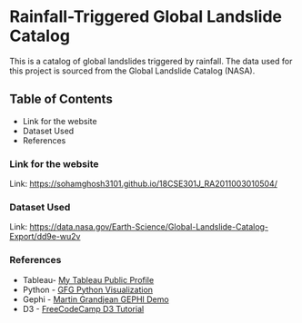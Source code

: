 # Rainfall-Triggered Global Landslide Catalog

This is a catalog of global landslides triggered by rainfall. The data used for this project is sourced from the Global Landslide Catalog (NASA).


## Table of Contents
* Link for the website
* Dataset Used
* References

### Link for the website
Link: https://sohamghosh3101.github.io/18CSE301J_RA2011003010504/

### Dataset Used
Link: https://data.nasa.gov/Earth-Science/Global-Landslide-Catalog-Export/dd9e-wu2v

### References
* Tableau- [My Tableau Public Profile](https://public.tableau.com/app/profile/soham.ghosh1181/viz/GLCVisualization/Story1)
* Python - [GFG Python Visualization](https://www.geeksforgeeks.org/data-visualization-with-python/)
* Gephi - [Martin Grandjean GEPHI Demo](https://www.martingrandjean.ch/gephi-introduction/)
* D3 - [FreeCodeCamp D3 Tutorial](https://www.freecodecamp.org/news/d3js-tutorial-data-visualization-for-beginners/)
